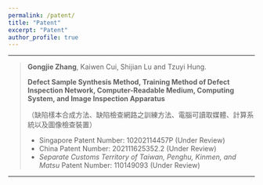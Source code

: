 ```yaml
---
permalink: /patent/
title: "Patent"
excerpt: "Patent"
author_profile: true
---
```



------

> **Gongjie Zhang**, Kaiwen Cui, Shijian Lu and Tzuyi Hung. 
>   
> **Defect Sample Synthesis Method, Training Method of Defect Inspection Network, Computer-Readable Medium, Computing System, and Image Inspection Apparatus**
>     
> （缺陷樣本合成方法、缺陷檢查網路之訓練方法、電腦可讀取媒體、計算系統以及圖像檢查裝置）
>   
> * Singapore Patent Number: 10202114457P (Under Review)
> * China Patent Number: 202111625352.2 (Under Review)
> * _Separate Customs Territory of Taiwan, Penghu, Kinmen, and Matsu_ Patent Number: 110149093 (Under Review)

------





